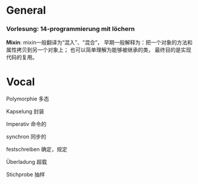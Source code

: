 

# General

### Vorlesung: 14-programmierung mit löchern

**Mixin**: mixin一般翻译为“混入”、“混合”，
早期一般解释为：把一个对象的方法和属性拷贝到另一个对象上；
也可以简单理解为能够被继承的类，
最终目的是实现代码的复用。











# Vocal

Polymorphie 多态

Kapselung 封装

Imperativ 命令的

synchron 同步的

festschreiben 确定，规定

Überladung 超载

Stichprobe 抽样
